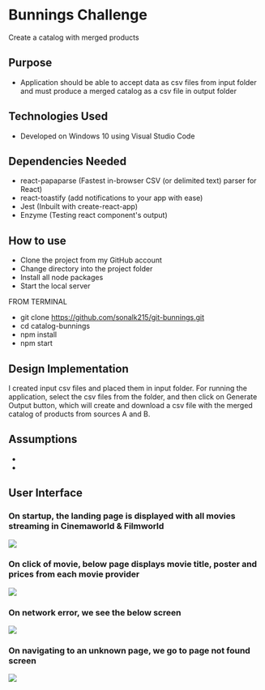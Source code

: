 # Bunnings Challenge
Create a catalog with merged products

## **Purpose**

* Application should be able to accept data as csv files from input folder and must produce a merged catalog as a csv file in output folder

## **Technologies Used**
* Developed on Windows 10 using Visual Studio Code


## **Dependencies Needed**
* react-papaparse (Fastest in-browser CSV (or delimited text) parser for React)
* react-toastify (add notifications to your app with ease)
* Jest (Inbuilt with create-react-app)
* Enzyme (Testing react component's output)


## **How to use**
* Clone the project from my GitHub account
* Change directory into the project folder
* Install all node packages
* Start the local server

FROM TERMINAL
* git clone https://github.com/sonalk215/git-bunnings.git
* cd catalog-bunnings
* npm install
* npm start


## **Design Implementation**

I created input csv files and placed them in input folder. For running the application, select the csv files from the folder, and then click on Generate Output button, which will create and download a csv file with the merged catalog of products from sources A and B.

## **Assumptions**
* 
* 

## **User Interface**
### **On startup, the landing page is displayed with all movies streaming in Cinemaworld & Filmworld**
 
<img src="prince-theatre/public/design/LandingPage.jpeg" />

### **On click of movie, below page displays movie title, poster and prices from each movie provider**

<img src="prince-theatre/public/design/MovieDetailPage.jpeg" />

### **On network error, we see the below screen**

<img src="prince-theatre/public/design/NetworkError.jpeg" />

### **On navigating to an unknown page, we go to page not found screen**

<img src="prince-theatre/public/design/PageNotFound.jpeg" />
